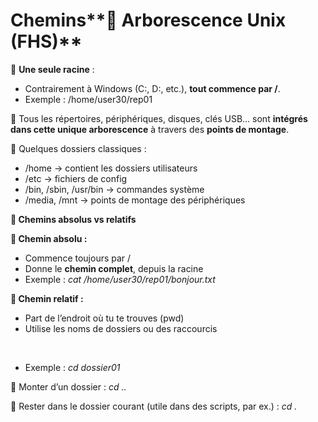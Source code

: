 # Chemins**🌳 Arborescence Unix (FHS)**

📌 **Une seule racine** :

- Contrairement à Windows (C:, D:, etc.), **tout commence par /**.
- Exemple : /home/user30/rep01



📍 Tous les répertoires, périphériques, disques, clés USB… sont **intégrés dans cette unique arborescence** à travers des **points de montage**.

📁 Quelques dossiers classiques :

- /home → contient les dossiers utilisateurs
- /etc → fichiers de config
- /bin, /sbin, /usr/bin → commandes système
- /media, /mnt → points de montage des périphériques



**🧭 Chemins absolus vs relatifs**

**📌 Chemin absolu :**

- Commence toujours par /
- Donne le **chemin complet**, depuis la racine
- Exemple : *cat /home/user30/rep01/bonjour.txt*

**🔁 Chemin relatif :**

- Part de l’endroit où tu te trouves (pwd)
- Utilise les noms de dossiers ou des raccourcis

&nbsp;

- Exemple : *cd dossier01*

🔼 Monter d’un dossier : *cd ..*

🔁 Rester dans le dossier courant (utile dans des scripts, par ex.) : *cd .*
